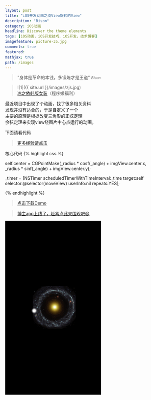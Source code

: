 ```yaml
---
layout: post
title: "iOS开发动画之绕View旋转的View"
description: "Bison"
category: iOS动画
headline: Discover the theme elements
tags: [iOS动画，iOS开发技巧，iOS开发，技术博客]
imagefeature: picture-35.jpg
comments: true
featured: 
mathjax: true
path: /images
---
```


>&quot;身体是革命的本钱，多锻炼才是王道&quot;
><small><cite title="Plato">Bison</cite></small>

>![1]({{ site.url }}/images/zjs.jpg)<br>
>[冰之依韩版女装](http://allluckly.taobao.com/)（程序媛福利）

最近项目中出现了个动画，找了很多相关资料<br>
发现并没有适合的，于是自定义了一个<br>
主要的原理是根据改变三角形的正弦定理 <br>
余弦定理来实现view绕图片中心点运行的动画。<br>

下面请看代码<br>

 > [更多经验请点击](http://www.allluckly.cn/) 

核心代码
{% highlight css %}

self.center = CGPointMake(_radius * cosf(_angle) + imgView.center.x, _radius * sinf(_angle) + imgView.center.y);

_timer = [NSTimer scheduledTimerWithTimeInterval:_time target:self selector:@selector(moveView) userInfo:nil repeats:YES];

{% endhighlight %}

> [点击下载Demo](https://github.com/AllLuckly/RadiusOperation) <br>

> [博主app上线了，赶紧点此来围观吧😄](https://itunes.apple.com/us/app/it-blog-zi-xueios-kai-fa-jin/id1067787090?l=zh&ls=1&mt=8)<br>

![(RadiusOperation)](https://github.com/AllLuckly/RadiusOperation/blob/master/123.gif?raw=true)

